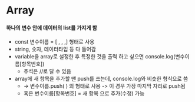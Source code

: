 # Array

#### 하나의 변수 안에 데이터의 list를 가지게 함

- const 변수이름 = [ , , ,] 형태로 사용
- string, 숫자, 데이터타입 등 다 들어감
- variable을 array로 설정한 후 특정한 것을 출력 하고 싶으면 console.log(변수이름[항목번호])
  - 주석은 //로 달 수 있음
- array에 새 항목을 추가할 땐 push를 쓰는데, console.log와 비슷한 형식으로 씀
  - → 변수이름.push( ) 의 형태로 사용 -> 이 경우 가장 마지막 자리로 push됨
  - 혹은 변수이름[항목번호] = 새 항목 으로 추가(수정) 가능
